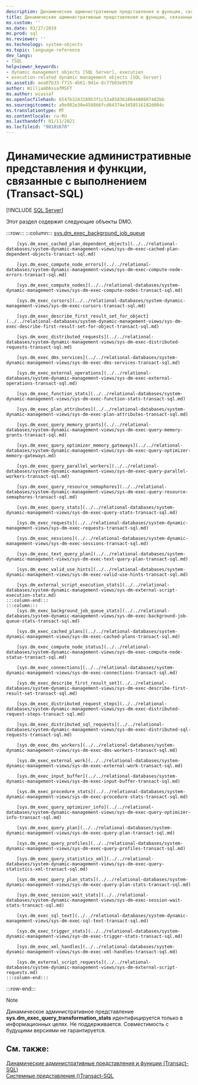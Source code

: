 ```yaml
---
description: Динамические административные представления и функции, связанные с выполнением (Transact-SQL)
title: Динамические административные представления и функции, связанные с выполнением (Transact-SQL) | Документация Майкрософт
ms.custom: ''
ms.date: 03/27/2019
ms.prod: sql
ms.reviewer: ''
ms.technology: system-objects
ms.topic: language-reference
dev_langs:
- TSQL
helpviewer_keywords:
- dynamic management objects [SQL Server], execution
- execution-related dynamic management objects [SQL Server]
ms.assetid: aea07b33-f715-4b61-9d1e-8c77b03e9578
author: WilliamDAssafMSFT
ms.author: wiassaf
ms.openlocfilehash: 6547b324318953f1c53a058361064480807482bb
ms.sourcegitcommit: a9e982e30e458866fcd64374e3458516182d604c
ms.translationtype: MT
ms.contentlocale: ru-RU
ms.lasthandoff: 01/11/2021
ms.locfileid: "98101670"
---
```

# <a name="execution-related-dynamic-management-views-and-functions-transact-sql"></a>Динамические административные представления и функции, связанные с выполнением (Transact-SQL)
[!INCLUDE [SQL Server](../../includes/applies-to-version/sqlserver.md)]

  Этот раздел содержит следующие объекты DMO.  
  
:::row:::
    :::column:::
        [sys.dm_exec_background_job_queue](../../relational-databases/system-dynamic-management-views/sys-dm-exec-background-job-queue-transact-sql.md)

        [sys.dm_exec_cached_plan_dependent_objects](../../relational-databases/system-dynamic-management-views/sys-dm-exec-cached-plan-dependent-objects-transact-sql.md)

        [sys.dm_exec_compute_node_errors](../../relational-databases/system-dynamic-management-views/sys-dm-exec-compute-node-errors-transact-sql.md)

        [sys.dm_exec_compute_nodes](../../relational-databases/system-dynamic-management-views/sys-dm-exec-compute-nodes-transact-sql.md)

        [sys.dm_exec_cursors](../../relational-databases/system-dynamic-management-views/sys-dm-exec-cursors-transact-sql.md)

        [sys.dm_exec_describe_first_result_set_for_object](../../relational-databases/system-dynamic-management-views/sys-dm-exec-describe-first-result-set-for-object-transact-sql.md)

        [sys.dm_exec_distributed_requests](../../relational-databases/system-dynamic-management-views/sys-dm-exec-distributed-requests-transact-sql.md)

        [sys.dm_exec_dms_services](../../relational-databases/system-dynamic-management-views/sys-dm-exec-dms-services-transact-sql.md)

        [sys.dm_exec_external_operations](../../relational-databases/system-dynamic-management-views/sys-dm-exec-external-operations-transact-sql.md)

        [sys.dm_exec_function_stats](../../relational-databases/system-dynamic-management-views/sys-dm-exec-function-stats-transact-sql.md)

        [sys.dm_exec_plan_attributes](../../relational-databases/system-dynamic-management-views/sys-dm-exec-plan-attributes-transact-sql.md)

        [sys.dm_exec_query_memory_grants](../../relational-databases/system-dynamic-management-views/sys-dm-exec-query-memory-grants-transact-sql.md)

        [sys.dm_exec_query_optimizer_memory_gateways](../../relational-databases/system-dynamic-management-views/sys-dm-exec-query-optimizer-memory-gateways.md)

        [sys.dm_exec_query_parallel_workers](../../relational-databases/system-dynamic-management-views/sys-dm-exec-query-parallel-workers-transact-sql.md)

        [sys.dm_exec_query_resource_semaphores](../../relational-databases/system-dynamic-management-views/sys-dm-exec-query-resource-semaphores-transact-sql.md)

        [sys.dm_exec_query_stats](../../relational-databases/system-dynamic-management-views/sys-dm-exec-query-stats-transact-sql.md)

        [sys.dm_exec_requests](../../relational-databases/system-dynamic-management-views/sys-dm-exec-requests-transact-sql.md)

        [sys.dm_exec_sessions](../../relational-databases/system-dynamic-management-views/sys-dm-exec-sessions-transact-sql.md)

        [sys.dm_exec_text_query_plan](../../relational-databases/system-dynamic-management-views/sys-dm-exec-text-query-plan-transact-sql.md)

        [sys.dm_exec_valid_use_hints](../../relational-databases/system-dynamic-management-views/sys-dm-exec-valid-use-hints-transact-sql.md)

        [sys.dm_external_script_execution_stats](../../relational-databases/system-dynamic-management-views/sys-dm-external-script-execution-stats.md)
    :::column-end:::
    :::column:::
        [sys.dm_exec_background_job_queue_stats](../../relational-databases/system-dynamic-management-views/sys-dm-exec-background-job-queue-stats-transact-sql.md)

        [sys.dm_exec_cached_plans](../../relational-databases/system-dynamic-management-views/sys-dm-exec-cached-plans-transact-sql.md)

        [sys.dm_exec_compute_node_status](../../relational-databases/system-dynamic-management-views/sys-dm-exec-compute-node-status-transact-sql.md)

        [sys.dm_exec_connections](../../relational-databases/system-dynamic-management-views/sys-dm-exec-connections-transact-sql.md)

        [sys.dm_exec_describe_first_result_set](../../relational-databases/system-dynamic-management-views/sys-dm-exec-describe-first-result-set-transact-sql.md)

        [sys.dm_exec_distributed_request_steps](../../relational-databases/system-dynamic-management-views/sys-dm-exec-distributed-request-steps-transact-sql.md)

        [sys.dm_exec_distributed_sql_requests](../../relational-databases/system-dynamic-management-views/sys-dm-exec-distributed-sql-requests-transact-sql.md)

        [sys.dm_exec_dms_workers](../../relational-databases/system-dynamic-management-views/sys-dm-exec-dms-workers-transact-sql.md)

        [sys.dm_exec_external_work](../../relational-databases/system-dynamic-management-views/sys-dm-exec-external-work-transact-sql.md)

        [sys.dm_exec_input_buffer](../../relational-databases/system-dynamic-management-views/sys-dm-exec-input-buffer-transact-sql.md)

        [sys.dm_exec_procedure_stats](../../relational-databases/system-dynamic-management-views/sys-dm-exec-procedure-stats-transact-sql.md)

        [sys.dm_exec_query_optimizer_info](../../relational-databases/system-dynamic-management-views/sys-dm-exec-query-optimizer-info-transact-sql.md)

        [sys.dm_exec_query_plan](../../relational-databases/system-dynamic-management-views/sys-dm-exec-query-plan-transact-sql.md)

        [sys.dm_exec_query_profiles](../../relational-databases/system-dynamic-management-views/sys-dm-exec-query-profiles-transact-sql.md)

        [sys.dm_exec_query_statistics_xml](../../relational-databases/system-dynamic-management-views/sys-dm-exec-query-statistics-xml-transact-sql.md)

        [sys.dm_exec_query_plan_stats](../../relational-databases/system-dynamic-management-views/sys-dm-exec-query-plan-stats-transact-sql.md)

        [sys.dm_exec_session_wait_stats](../../relational-databases/system-dynamic-management-views/sys-dm-exec-session-wait-stats-transact-sql.md)

        [sys.dm_exec_sql_text](../../relational-databases/system-dynamic-management-views/sys-dm-exec-sql-text-transact-sql.md)

        [sys.dm_exec_trigger_stats](../../relational-databases/system-dynamic-management-views/sys-dm-exec-trigger-stats-transact-sql.md)

        [sys.dm_exec_xml_handles](../../relational-databases/system-dynamic-management-views/sys-dm-exec-xml-handles-transact-sql.md)

        [sys.dm_external_script_requests](../../relational-databases/system-dynamic-management-views/sys-dm-external-script-requests.md)
    :::column-end:::
:::row-end:::

> [!NOTE]  
>  Динамическое административное представление **sys.dm_exec_query_transformation_stats** идентифицируется только в информационных целях. Не поддерживается. Совместимость с будущими версиями не гарантируется.  
  
## <a name="see-also"></a>См. также:  
 [Динамические административные представления и функции (Transact-SQL)](~/relational-databases/system-dynamic-management-views/system-dynamic-management-views.md)   
 [Системные представления &#40;&#41;Transact-SQL ](../../t-sql/language-reference.md)  
  
